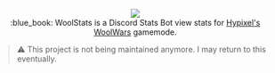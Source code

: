 <p align="center">
    <img src="https://github.com/Reasonlesss/WoolStatsBot/blob/main/.github/logo.png?raw=true" /><br>
    :blue_book: WoolStats is a Discord Stats Bot view stats for <a href="https://hypixel.net/threads/new-ptl-game-wool-wars.4606663/">Hypixel's WoolWars</a> gamemode.
</p>

> :warning: This project is not being maintained anymore. I may return to this eventually.


